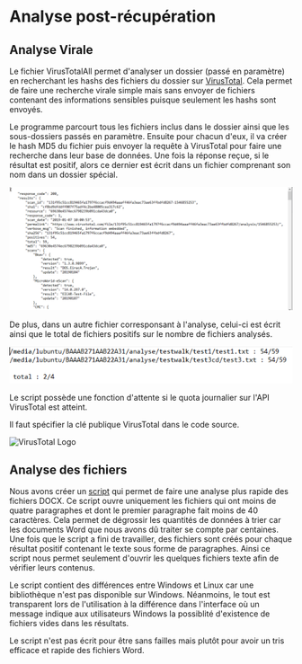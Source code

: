 # Analyse post-récupération 

## Analyse Virale

Le fichier VirusTotalAll permet d'analyser un dossier (passé en paramètre) en recherchant les hashs des fichiers du dossier sur [VirusTotal](https://www.virustotal.com/). Cela permet de faire une recherche virale simple mais sans envoyer de fichiers contenant des informations sensibles puisque seulement les hashs sont envoyés. 

Le programme parcourt tous les fichiers inclus dans le dossier ainsi que les sous-dossiers passés en paramètre. Ensuite pour chacun d'eux, il va créer le hash MD5 du fichier puis envoyer la requête à VirusTotal pour faire une recherche dans leur base de données. Une fois la réponse reçue, si le résultat est positif, alors ce dernier est écrit dans un fichier comprenant son nom dans un dossier spécial.

![Résultat par fichier](https://github.com/hubos89/ProjectForensic/blob/master/Analyse%20post%20R%C3%A9cup%C3%A9ration/TestVirusTotalRes.PNG)

De plus, dans un autre fichier corresponsant à l'analyse, celui-ci est écrit ainsi que le total de fichiers positifs sur le nombre de fichiers analysés.

![Ficheir de résultat général](https://github.com/hubos89/ProjectForensic/blob/master/Analyse%20post%20R%C3%A9cup%C3%A9ration/TestVirusTotal.PNG)

Le script possède une fonction d'attente si le quota journalier sur l'API VirusTotal est atteint.

Il faut spécifier la clé publique VirusTotal dans le code source.

![VirusTotal Logo](https://www.virustotal.com/ui-public/images/logo.svg)

## Analyse des fichiers

Nous avons créer un [script](https://github.com/hubos89/ProjectForensic/blob/master/Analyse%20post%20R%C3%A9cup%C3%A9ration/AnalyseWord.py) qui permet de faire une analyse plus rapide des fichiers DOCX. Ce script ouvre uniquement les fichiers qui ont moins de quatre paragraphes et dont le premier paragraphe fait moins de 40 caractères. Cela permet de dégrossir les quantités de données à trier car les documents Word que nous avons dû traiter se compte par centaines. Une fois que le script a fini de travailler, des fichiers sont créés pour chaque résultat positif contenant le texte sous forme de paragraphes. Ainsi ce script nous permet seulement d'ouvrir les quelques fichiers texte afin de vérifier leurs contenus. 

Le script contient des différences entre Windows et Linux car une bibliothèque n'est pas disponible sur Windows. Néanmoins, le tout est transparent lors de l'utilisation à la différence dans l'interface où un message indique aux utilisateurs Windows la possiblité d'existence de fichiers vides dans les résultats. 

Le script n'est pas écrit pour être sans failles mais plutôt pour avoir un tris efficace et rapide des fichiers Word. 
